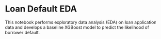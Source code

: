 # Loan Default EDA
This notebook performs exploratory data analysis (EDA) on loan application data and develops a baseline XGBoost model to predict the likelihood of borrower default.